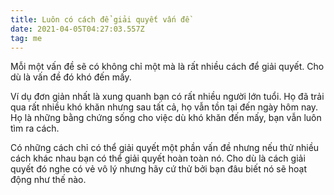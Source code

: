 ```yaml
---
title: Luôn có cách để giải quyết vấn đề
date: 2021-04-05T04:27:03.557Z
tag: me
---
```

Mỗi một vấn đề sẽ có không chỉ một mà là rất nhiều cách để giải quyết. Cho dù là vấn đề đó khó đến mấy.

Ví dụ đơn giản nhất là xung quanh bạn có rất nhiều người lớn tuổi. Họ đã trải qua rất nhiều khó khăn nhưng sau tất cả, họ vẫn tồn tại đến ngày hôm nay. Họ là những bằng chứng sống cho việc dù khó khăn đến mấy, bạn vẫn luôn tìm ra cách.

Có những cách chỉ có thể giải quyết một phần vấn đề nhưng nếu thử nhiều cách khác nhau bạn có thể giải quyết hoàn toàn nó. Cho dù là cách giải quyết đó nghe có vẻ vô lý nhưng hãy cứ thử bởi bạn đâu biết nó sẽ hoạt động như thế nào.